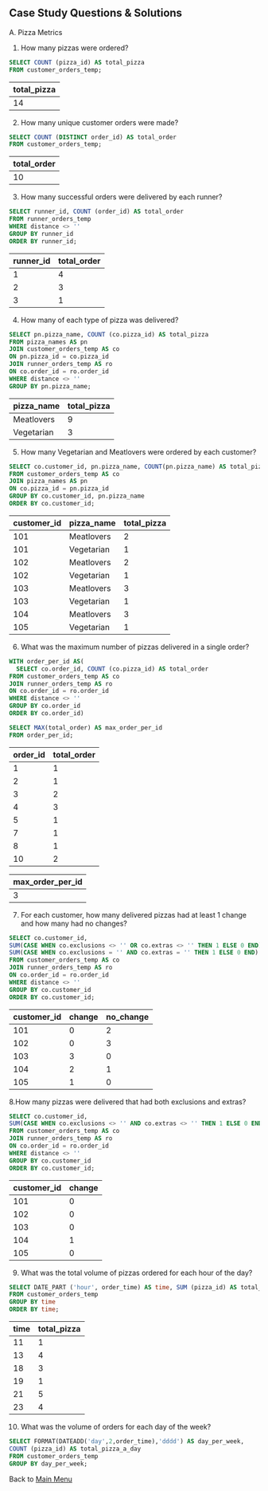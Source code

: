 
## Case Study Questions & Solutions

A. Pizza Metrics
1. How many pizzas were ordered?

```sql
SELECT COUNT (pizza_id) AS total_pizza
FROM customer_orders_temp;
```
|total_pizza|
|---|
|14|

2. How many unique customer orders were made?

```sql
SELECT COUNT (DISTINCT order_id) AS total_order
FROM customer_orders_temp;
```
|total_order|
|---|
|10|

3. How many successful orders were delivered by each runner?
```sql
SELECT runner_id, COUNT (order_id) AS total_order
FROM runner_orders_temp
WHERE distance <> ''
GROUP BY runner_id
ORDER BY runner_id;
```

|runner_id	|total_order|
|---|---|
|1|	4|
|2|	3|
|3|	1|

4. How many of each type of pizza was delivered?
```sql
SELECT pn.pizza_name, COUNT (co.pizza_id) AS total_pizza
FROM pizza_names AS pn
JOIN customer_orders_temp AS co
ON pn.pizza_id = co.pizza_id
JOIN runner_orders_temp AS ro
ON co.order_id = ro.order_id
WHERE distance <> ''
GROUP BY pn.pizza_name;
```

|pizza_name |	total_pizza |
|---|---|
|Meatlovers |	9 |
|Vegetarian |	3 |


5. How many Vegetarian and Meatlovers were ordered by each customer?
```sql
SELECT co.customer_id, pn.pizza_name, COUNT(pn.pizza_name) AS total_pizza
FROM customer_orders_temp AS co
JOIN pizza_names AS pn
ON co.pizza_id = pn.pizza_id
GROUP BY co.customer_id, pn.pizza_name
ORDER BY co.customer_id;
```

|customer_id	|pizza_name|	total_pizza|
|---|---|---|
|101	|Meatlovers|	2|
|101|	Vegetarian|	1|
|102|	Meatlovers|	2|
|102|	Vegetarian|	1|
|103|	Meatlovers|	3|
|103|	Vegetarian|	1|
|104|	Meatlovers|	3|
|105|	Vegetarian|	1|

6. What was the maximum number of pizzas delivered in a single order?

```sql
WITH order_per_id AS(
  SELECT co.order_id, COUNT (co.pizza_id) AS total_order
FROM customer_orders_temp AS co
JOIN runner_orders_temp AS ro
ON co.order_id = ro.order_id
WHERE distance <> ''
GROUP BY co.order_id
ORDER BY co.order_id)

SELECT MAX(total_order) AS max_order_per_id
FROM order_per_id;
```
|order_id|	total_order|
|---|---|
|1|	1|
|2|	1|
|3|	2|
|4|	3|
|5|	1|
|7|	1|
|8|	1|
|10|	2|

|max_order_per_id|
|---|
|3|

7. For each customer, how many delivered pizzas had at least 1 change and how many had no changes?
```sql
SELECT co.customer_id, 
SUM(CASE WHEN co.exclusions <> '' OR co.extras <> '' THEN 1 ELSE 0 END) AS change,
SUM(CASE WHEN co.exclusions = '' AND co.extras = '' THEN 1 ELSE 0 END) AS no_change
FROM customer_orders_temp AS co
JOIN runner_orders_temp AS ro
ON co.order_id = ro.order_id
WHERE distance <> ''
GROUP BY co.customer_id
ORDER BY co.customer_id;
```
|customer_id|	change|	no_change|
|---|---|---|
|101|	0|	2|
|102|	0|	3|
|103|	3|	0|
|104|	2|	1|
|105|	1|	0|


8.How many pizzas were delivered that had both exclusions and extras?
```sql
SELECT co.customer_id, 
SUM(CASE WHEN co.exclusions <> '' AND co.extras <> '' THEN 1 ELSE 0 END) AS change
FROM customer_orders_temp AS co
JOIN runner_orders_temp AS ro
ON co.order_id = ro.order_id
WHERE distance <> ''
GROUP BY co.customer_id
ORDER BY co.customer_id;
```
|customer_id	|change|
|---|---|
|101|	0|
|102|	0|
|103|	0|
|104|	1|
|105|	0|

9. What was the total volume of pizzas ordered for each hour of the day?
```sql
SELECT DATE_PART ('hour', order_time) AS time, SUM (pizza_id) AS total_pizza
FROM customer_orders_temp
GROUP BY time
ORDER BY time;
```

|time|	total_pizza|
|---|---|
|11|	1|
|13|	4|
|18|	3|
|19|	1|
|21|	5|
|23|	4|

10. What was the volume of orders for each day of the week?
```sql
SELECT FORMAT(DATEADD('day',2,order_time),'dddd') AS day_per_week,
COUNT (pizza_id) AS total_pizza_a_day
FROM customer_orders_temp
GROUP BY day_per_week;
```

Back to [Main Menu](https://github.com/eunikehp/SQL-Case-Studies/blob/main/Case%20Study%20%232:%20Pizza%20Runner.md) 
